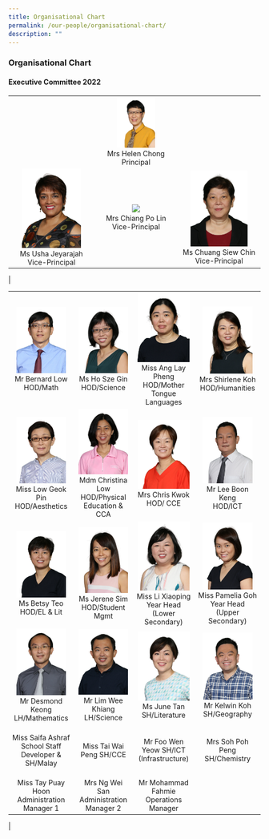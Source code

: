 ```yaml
---
title: Organisational Chart
permalink: /our-people/organisational-chart/
description: ""
---
```

### **Organisational Chart**
#### **Executive Committee 2022**

| | | |
|:---:|:---:|:---:|
|  | <img src="/images/organisation1.png" style="width:50%"><br>Mrs Helen Chong<br>Principal |  |
| <img src="/images/organisation2.png" style="width:75%"><br>Ms Usha Jeyarajah<br>Vice-Principal | <img src="/images/organisation3.png" style="width:50%"><br>Mrs Chiang Po Lin<br>Vice-Principal | <img src="/images/organisation4.png" style="width:75%"><br>Ms Chuang Siew Chin<br>Vice-Principal |
| 

|  |  |  |  |
|:---:|:---:|:---:|:---:|
| <img src="/images/organisation5.png" style="width:85%"><br>Mr Bernard Low<br> HOD/Math |   <img src="/images/organisation6.png" style="width:95%"><br>Ms Ho Sze Gin<br> HOD/Science | <img src="/images/organisation7.png" style="width:95%"><br>Miss Ang Lay Pheng<br> HOD/Mother Tongue Languages | <img src="/images/organisation8.png" style="width:85%"><br> Mrs Shirlene Koh<br> HOD/Humanities |
|   <img src="/images/organisation9.png" style="width:85%"><br>Miss Low Geok Pin <br>HOD/Aesthetics |  <img src="/images/organisation10.png" style="width:95%"><br>Mdm Christina Low<br> HOD/Physical Education & CCA |  <img src="/images/organisation11.png" style="width:95%"><br>Mrs Chris Kwok<br> HOD/ CCE | <img src="/images/organisation12.png" style="width:85%"><br>Mr Lee Boon Keng<br> HOD/ICT |
|   <img src="/images/organisation13.png" style="width:85%"><br>Ms Betsy Teo<br> HOD/EL & Lit |  <img src="/images/organisation14.png" style="width:95%"><br>Ms Jerene Sim<br> HOD/Student Mgmt  |  <img src="/images/organisation15.png" style="width:95%"><br>Miss Li Xiaoping<br> Year Head (Lower Secondary) |  <img src="/images/organisation16.png" style="width:85%"><br>Miss Pamelia Goh<br> Year Head  (Upper Secondary) |
| <img src="/images/organisation17.png" style="width:85%"><br>Mr Desmond Keong<br> LH/Mathematics | <img src="/images/organisation18.png" style="width:95%"><br>Mr Lim Wee Khiang<br> LH/Science | <img src="/images/organisation19.png" style="width:95%"><br>Ms June Tan<br> SH/Literature |  <img src="/images/organisation20.png" style="width:85%"><br>Mr Kelwin Koh<br> SH/Geography |
| <br>Miss Saifa Ashraf<br>School Staff Developer  &  SH/Malay  | <br>Miss Tai Wai Peng SH/CCE | <br>Mr Foo Wen Yeow SH/ICT (Infrastructure) |  <br>Mrs Soh Poh Peng SH/Chemistry |
| <br>Miss Tay Puay Hoon<br>Administration Manager 1 | <br>Mrs Ng Wei San<br> Administration Manager 2 | <br>Mr Mohammad Fahmie<br> Operations Manager |  |
|